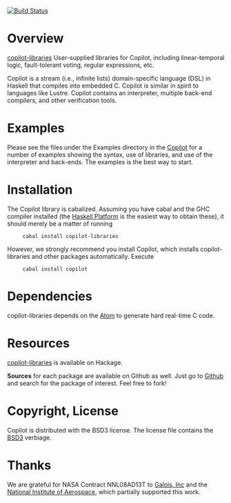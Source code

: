 [![Build Status](https://travis-ci.org/Copilot-Language/copilot-language.svg?branch=master)](https://travis-ci.org/Copilot-Language/copilot-language)

Overview
========
[copilot-libraries](http://hackage.haskell.org/package/copilot-libraries)
User-supplied libraries for Copilot, including linear-temporal logic,
fault-tolerant voting, regular expressions, etc.

Copilot is a stream (i.e., infinite lists) domain-specific language (DSL) in
Haskell that compiles into embedded C.  Copilot is similar in spirit to
languages like Lustre.  Copilot contains an interpreter, multiple back-end
compilers, and other verification tools.

Examples
=========
Please see the files under the Examples directory in the
[Copilot](http://hackage.haskell.org/package/copilot) for a number of examples
showing the syntax, use of libraries, and use of the interpreter and back-ends.
The examples is the best way to start.

Installation
============
The Copilot library is cabalized. Assuming you have cabal and the GHC compiler
installed (the [Haskell Platform](http://hackage.haskell.org/platform/) is the
easiest way to obtain these), it should merely be a matter of running 
     
         cabal install copilot-libraries

However, we strongly recommend you install Copilot, which installs
copilot-libraries and other packages automatically.  Execute

         cabal install copilot

Dependencies
=============
copilot-libraries depends on the
[Atom](http://hackage.haskell.org/package/copilot-cbmc) to generate hard
real-time C code.

Resources
=========
[copilot-libraries](http://hackage.haskell.org/package/copilot-libraries) is
available on Hackage.

**Sources** for each package are available on Github as well.  Just go to
[Github](github.com) and search for the package of interest.  Feel free to fork!

Copyright, License
==================
Copilot is distributed with the BSD3 license. The license file contains the
[BSD3](http://en.wikipedia.org/wiki/BSD_licenses) verbiage.

Thanks
======
We are grateful for NASA Contract NNL08AD13T to [Galois,
Inc](http://corp.galois.com/) and the [National Institute of
Aerospace](http://www.nianet.org/), which partially supported this work.
